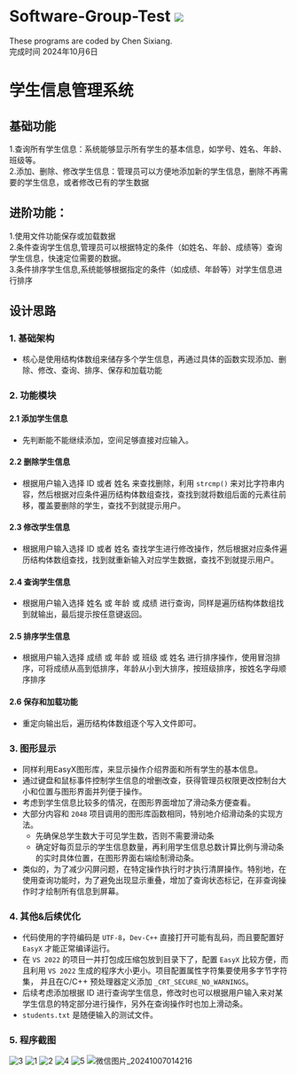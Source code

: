 # Software-Group-Test ![](https://komarev.com/ghpvc/?username=Chen-dll)
These programs are coded by Chen Sixiang.  
完成时间 2024年10月6日  
# 学生信息管理系统
## 基础功能
1.查询所有学生信息：系统能够显示所有学生的基本信息，如学号、姓名、年龄、班级等。  
2.添加、删除、修改学生信息：管理员可以方便地添加新的学生信息，删除不再需要的学生信息，或者修改已有的学生数据  
## 进阶功能：
1.使用文件功能保存或加载数据  
2.条件查询学生信息,管理员可以根据特定的条件（如姓名、年龄、成绩等）查询学生信息，快速定位需要的数据。  
3.条件排序学生信息,系统能够根据指定的条件（如成绩、年龄等）对学生信息进行排序  

## 设计思路
### 1. **基础架构**
- 核心是使用结构体数组来储存多个学生信息，再通过具体的函数实现添加、删除、修改、查询、排序、保存和加载功能
### 2. **功能模块**
#### 2.1 **添加学生信息**
- 先判断能不能继续添加，空间足够直接对应输入。
#### 2.2 **删除学生信息**
- 根据用户输入选择 ID 或者 姓名 来查找删除，利用 `strcmp()` 来对比字符串内容，然后根据对应条件遍历结构体数组查找，查找到就将数组后面的元素往前移，覆盖要删除的学生，查找不到就提示用户。
#### 2.3 **修改学生信息**
- 根据用户输入选择 ID 或者 姓名 查找学生进行修改操作，然后根据对应条件遍历结构体数组查找，找到就重新输入对应学生数据，查找不到就提示用户。
#### 2.4 **查询学生信息**
- 根据用户输入选择 姓名 或 年龄 或 成绩 进行查询，同样是遍历结构体数组找到就输出，最后提示按任意键返回。
#### 2.5 **排序学生信息**
- 根据用户输入选择 成绩 或 年龄 或 班级 或 姓名 进行排序操作，使用冒泡排序，可将成绩从高到低排序，年龄从小到大排序，按班级排序，按姓名字母顺序排序
#### 2.6 **保存和加载功能**
- 重定向输出后，遍历结构体数组逐个写入文件即可。
### 3. **图形显示**
- 同样利用EasyX图形库，来显示操作介绍界面和所有学生的基本信息。
- 通过键盘和鼠标事件控制学生信息的增删改查，获得管理员权限更改控制台大小和位置与图形界面并列便于操作。
- 考虑到学生信息比较多的情况，在图形界面增加了滑动条方便查看。
- 大部分内容和 `2048` 项目调用的图形库函数相同，特别地介绍滑动条的实现方法。
  - 先确保总学生数大于可见学生数，否则不需要滑动条
  - 确定好每页显示的学生信息数量，再利用学生信息总数计算比例与滑动条的实时具体位置，在图形界面右端绘制滑动条。
- 类似的，为了减少闪屏问题，在特定操作执行时才执行清屏操作。特别地，在使用查询功能时，为了避免出现显示重叠，增加了查询状态标记，在非查询操作时才绘制所有信息到屏幕。
### 4. **其他&后续优化**
- 代码使用的字符编码是 `UTF-8`，`Dev-C++` 直接打开可能有乱码，而且要配置好 `EasyX` 才能正常编译运行。
- 在 `VS 2022` 的项目一并打包成压缩包放到目录下了，配置 `EasyX` 比较方便，而且利用 `VS 2022` 生成的程序大小更小。项目配置属性字符集要使用多字节字符集， 并且在C/C++ 预处理器定义添加 `_CRT_SECURE_NO_WARNINGS`。
- 后续考虑添加根据 ID 进行查询学生信息，修改时也可以根据用户输入来对某学生信息的特定部分进行操作，另外在查询操作时也加上滑动条。
- `students.txt` 是随便输入的测试文件。

### 5. **程序截图**

![3](https://github.com/user-attachments/assets/07263965-1816-4cfc-ac5f-50d577fd7e35)
![1](https://github.com/user-attachments/assets/da7174d1-00c7-4128-b0cb-d7c43eb49cc7)
![2](https://github.com/user-attachments/assets/6c275619-89c9-4d89-8e32-a38f7e51dd74)
![4](https://github.com/user-attachments/assets/502864d6-bf6e-4d62-a900-c4834364d6e6)
![5](https://github.com/user-attachments/assets/e63a1257-d803-4c42-ba0b-aa9e96d0d890)
![微信图片_20241007014216](https://github.com/user-attachments/assets/dd89f3e6-0052-4e95-983d-873372fc1065)

